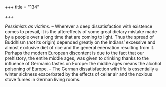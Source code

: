 +++
title = "134"

+++

*Pessimists as victims.* – Wherever a deep dissatisfaction with existence comes to prevail, it is the aftereffects of some great dietary mistake made by a people over a long time that are coming to light. Thus the spread of Buddhism \(*not* its origin\) depended greatly on the Indians’ excessive and almost exclusive diet of rice and the general enervation resulting from it. Perhaps the modern European discontent is due to the fact that our prehistory, the entire middle ages, was given to drinking thanks to the influence of Germanic tastes on Europe: the middle ages means the alcohol poisoning of Europe. – The German dissatisfaction with life is essentially a winter sickness exacerbated by the effects of cellar air and the noxious stove fumes in German living rooms.


